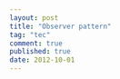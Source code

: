 ```yaml
---
layout: post
title: "Observer pattern"
tag: "tec"
comment: true
published: true
date: 2012-10-01
---
```


